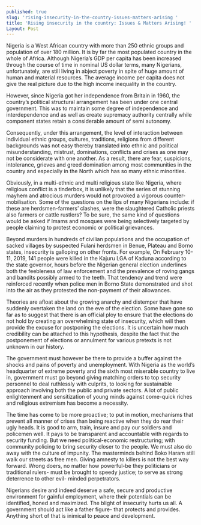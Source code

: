 ```yaml
---
published: true
slug: 'rising-insecurity-in-the-country-issues-matters-arising '
title: 'Rising insecurity in the country: Issues & Matters Arising! '
Layout: Post
---
```

Nigeria is a West African country with more than 250 ethnic groups and population of over 180 million. It is by far the most populated country in the whole of Africa. Although Nigeria’s GDP per capita has been increased through the course of time in nominal US dollar terms, many Nigerians, unfortunately, are still living in abject poverty in spite of huge amount of human and material resources. The average income per capita does not give the real picture due to the high income inequality in the country. 

However, since Nigeria got her independence from Britain in 1960, the country’s political structural arrangement has been under one central government. This was to maintain some degree of independence and interdependence and as well as create supremacy authority centrally while component states retain a considerable amount of semi autonomy.

Consequently, under this arrangement, the level of interaction between individual ethnic groups, cultures, traditions, religions from different backgrounds was not easy thereby translated into ethnic and political misunderstanding, mistrust, dominations, conflicts and crises as one may not be considerate with one another. As a result, there are fear, suspicions, intolerance, grieves and greed domination among most communities in the country and especially in the North which has so many ethnic minorities.

Obviously, in a multi-ethnic and multi religious state like Nigeria, where religious conflict is a tinderbox, it is unlikely that the series of stunning mayhem and atrocious murders would not provoked a vigorous counter-mobilisation. Some of the questions on the lips of many Nigerians include: if these are herdsmen-farmers’ clashes, were the slaughtered Catholic priests also farmers or cattle rustlers? To be sure, the same kind of questions would be asked if Imams and mosques were being selectively targeted by people claiming to protest economic or political grievances. 

Beyond murders in hundreds of civilian populations and the occupation of sacked villages by suspected Fulani herdsmen in Benue, Plateau and Borno states, insecurity is galloping on other fronts. For example, On February 10-11, 2019, 141 people were killed in the Kajuru LGA of Kaduna according to the state governor, hours before the Nigerian general election underlines both the feebleness of law enforcement and the prevalence of roving gangs and bandits possibly armed to the teeth. That tendency and trend were reinforced recently when police men in Borno State demonstrated and shot into the air as they protested the non-payment of their allowances.

Theories are afloat about the growing anarchy and distemper that have suddenly overtaken the land on the eve of the election. Some have gone so far as to suggest that there is an official ploy to ensure that the elections do not hold by creating an overwhelming state of insecurity, which will then provide the excuse for postponing the elections. It is uncertain how much credibility can be attached to this hypothesis, despite the fact that the postponement of elections or annulment for various pretexts is not unknown in our history.

The government must however be there to provide a buffer against the shocks and pains of poverty and unemployment. With Nigeria as the world’s headquarter of extreme poverty and the sixth most miserable country to live in, government must go beyond giving matching orders to top security personnel to deal ruthlessly with culprits, to looking for sustainable approach involving both the public and private sectors. A lot of public enlightenment and sensitization of young minds against come-quick riches and religious extremism has become a necessity.

The time has come to be more proactive; to put in motion, mechanisms that prevent all manner of crises than being reactive when they do rear their ugly heads. It is good to arm, train, insure and pay our soldiers and policemen well. It pays to be transparent and accountable with regards to security funding. But we need political-economic restructuring; with community policing to bring security closer to the people. We must also do away with the culture of impunity. The masterminds behind Boko Haram still walk our streets as free men. Giving amnesty to killers is not the best way forward. Wrong doers, no matter how powerful-be they politicians or traditional rulers- must be brought to speedy justice; to serve as strong deterrence to other evil- minded perpetrators.

Nigerians desire and indeed deserve a safe, secure and productive environment for gainful employment, where their potentials can be identified, honed and maximized. The blight of insecurity hurts us all. A government should act like a father figure- that protects and provides.  Anything short of that is inimical to peace and development.

